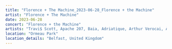 ```yaml
---
title: "Florence + The Machine_2023-06-28_Florence + the Machine"
artist: "Florence + The Machine"
date: 2023-06-28
concert: "Florence + the Machine"
artists: "Travi$ Scott, Apache 207, Baia, Adriatique, Arthur Verocai, ÀVUÀ, Apollo Sissi, Beatsteaks, Florence + the Machine, Ay Wing, Arctic Monkeys, BADBADNOTGOOD, BK, Bon Jour"
location: "Ormeau Park"
location_details: "Belfast, United Kingdom"
---
```

